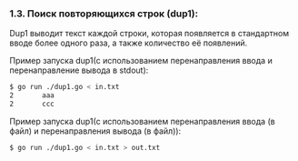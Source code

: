 ### 1.3. Поиск повторяющихся строк (dup1):

Dup1 выводит текст каждой строки, которая появляется в стандартном вводе более одного раза,
а также количество её появлений.

Пример запуска dup1(с использованием перенаправления ввода и перенаправление вывода в stdout): 
```bash
$ go run ./dup1.go < in.txt
2       aaa
2       ccc
```

Пример запуска dup1(с использованием перенаправления ввода (в файл) и перенаправления вывода (в файл)):
```bash
$ go run ./dup1.go < in.txt > out.txt
```